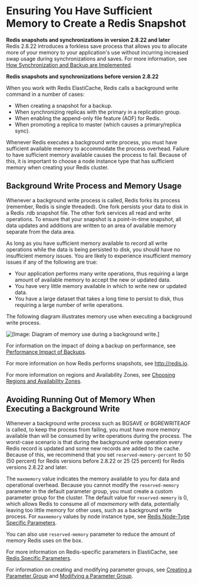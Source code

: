 # Ensuring You Have Sufficient Memory to Create a Redis Snapshot<a name="BestPractices.BGSAVE"></a>

**Redis snapshots and synchronizations in version 2\.8\.22 and later**  
Redis 2\.8\.22 introduces a forkless save process that allows you to allocate more of your memory to your application's use without incurring increased swap usage during synchronizations and saves\. For more information, see [How Synchronization and Backup are Implemented](Replication.Redis.Versions.md)\.

**Redis snapshots and synchronizations before version 2\.8\.22**

When you work with Redis ElastiCache, Redis calls a background write command in a number of cases:
+ When creating a snapshot for a backup\.
+ When synchronizing replicas with the primary in a replication group\.
+ When enabling the append\-only file feature \(AOF\) for Redis\.
+ When promoting a replica to master \(which causes a primary/replica sync\)\.

Whenever Redis executes a background write process, you must have sufficient available memory to accommodate the process overhead\. Failure to have sufficient memory available causes the process to fail\. Because of this, it is important to choose a node instance type that has sufficient memory when creating your Redis cluster\.

## Background Write Process and Memory Usage<a name="BestPractices.BGSAVE.Process"></a>

Whenever a background write process is called, Redis forks its process \(remember, Redis is single threaded\)\. One fork persists your data to disk in a Redis \.rdb snapshot file\. The other fork services all read and write operations\. To ensure that your snapshot is a point\-in\-time snapshot, all data updates and additions are written to an area of available memory separate from the data area\.

As long as you have sufficient memory available to record all write operations while the data is being persisted to disk, you should have no insufficient memory issues\. You are likely to experience insufficient memory issues if any of the following are true:
+ Your application performs many write operations, thus requiring a large amount of available memory to accept the new or updated data\.
+ You have very little memory available in which to write new or updated data\.
+ You have a large dataset that takes a long time to persist to disk, thus requiring a large number of write operations\.

The following diagram illustrates memory use when executing a background write process\.

![\[Image: Diagram of memory use during a background write.\]](http://docs.aws.amazon.com/AmazonElastiCache/latest/red-ug/images/ElastiCache-bgsaveMemoryUseage.png)

For information on the impact of doing a backup on performance, see [Performance Impact of Backups](backups.md#backups-performance)\.

For more information on how Redis performs snapshots, see [http://redis\.io](http://redis.io)\.

For more information on regions and Availability Zones, see [Choosing Regions and Availability Zones](RegionsAndAZs.md)\.

## Avoiding Running Out of Memory When Executing a Background Write<a name="BestPractices.BGSAVE.memoryFix"></a>

Whenever a background write process such as BGSAVE or BGREWRITEAOF is called, to keep the process from failing, you must have more memory available than will be consumed by write operations during the process\. The worst\-case scenario is that during the background write operation every Redis record is updated and some new records are added to the cache\. Because of this, we recommend that you set `reserved-memory-percent` to 50 \(50 percent\) for Redis versions before 2\.8\.22 or 25 \(25 percent\) for Redis versions 2\.8\.22 and later\. 

The `maxmemory` value indicates the memory available to you for data and operational overhead\. Because you cannot modify the `reserved-memory` parameter in the default parameter group, you must create a custom parameter group for the cluster\. The default value for `reserved-memory` is 0, which allows Redis to consume all of *maxmemory* with data, potentially leaving too little memory for other uses, such as a background write process\. For `maxmemory` values by node instance type, see [Redis Node\-Type Specific Parameters](ParameterGroups.Redis.md#ParameterGroups.Redis.NodeSpecific)\.

You can also use `reserved-memory` parameter to reduce the amount of memory Redis uses on the box\.

For more information on Redis\-specific parameters in ElastiCache, see [Redis Specific Parameters](ParameterGroups.Redis.md)\.

For information on creating and modifying parameter groups, see [Creating a Parameter Group](ParameterGroups.Creating.md) and [Modifying a Parameter Group](ParameterGroups.Modifying.md)\.